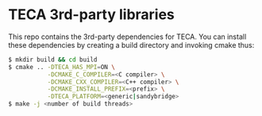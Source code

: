 # TECA 3rd-party libraries
This repo contains the 3rd-party dependencies for TECA. You can install these 
dependencies by creating a build directory and invoking cmake thus:

```bash
$ mkdir build && cd build
$ cmake .. -DTECA_HAS_MPI=ON \
           -DCMAKE_C_COMPILER=<C compiler> \
           -DCMAKE_CXX_COMPILER=<C++ compiler> \
           -DCMAKE_INSTALL_PREFIX=<prefix> \
           -DTECA_PLATFORM=<generic|sandybridge> 
$ make -j <number of build threads>
```
